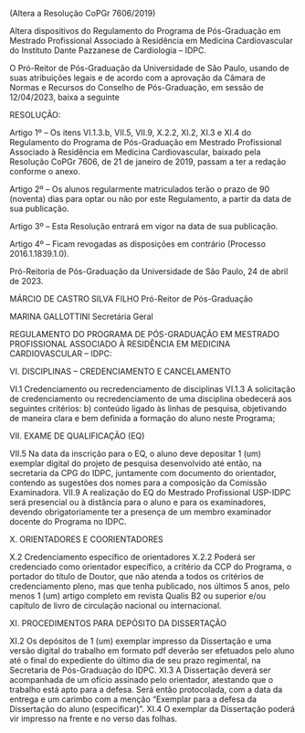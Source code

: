 (Altera a Resolução CoPGr 7606/2019)

Altera dispositivos do Regulamento do Programa de Pós-Graduação em Mestrado Profissional Associado à Residência em Medicina Cardiovascular do Instituto Dante Pazzanese de Cardiologia – IDPC.

O Pró-Reitor de Pós-Graduação da Universidade de São Paulo, usando de suas atribuições legais e de acordo com a aprovação da Câmara de Normas e Recursos do Conselho de Pós-Graduação, em sessão de 12/04/2023, baixa a seguinte

RESOLUÇÃO:

Artigo 1º – Os itens VI.1.3.b, VII.5, VII.9, X.2.2, XI.2, XI.3 e XI.4 do Regulamento do Programa de Pós-Graduação em Mestrado Profissional Associado à Residência em Medicina Cardiovascular, baixado pela Resolução CoPGr 7606, de 21 de janeiro de 2019, passam a ter a redação conforme o anexo.

Artigo 2º – Os alunos regularmente matriculados terão o prazo de 90 (noventa) dias para optar ou não por este Regulamento, a partir da data de sua publicação.

Artigo 3º – Esta Resolução entrará em vigor na data de sua publicação.

Artigo 4º – Ficam revogadas as disposições em contrário (Processo 2016.1.1839.1.0).

Pró-Reitoria de Pós-Graduação da Universidade de São Paulo, 24 de abril de 2023.

MÁRCIO DE CASTRO SILVA FILHO
Pró-Reitor de Pós-Graduação

MARINA GALLOTTINI
Secretária Geral

REGULAMENTO DO PROGRAMA DE PÓS-GRADUAÇÃO EM
MESTRADO PROFISSIONAL ASSOCIADO À RESIDÊNCIA EM MEDICINA CARDIOVASCULAR – IDPC:

VI. DISCIPLINAS – CREDENCIAMENTO E CANCELAMENTO

VI.1 Credenciamento ou recredenciamento de disciplinas
VI.1.3 A solicitação de credenciamento ou recredenciamento de uma disciplina obedecerá aos seguintes critérios:
b) conteúdo ligado às linhas de pesquisa, objetivando de maneira clara e bem definida a formação do aluno neste Programa;

VII. EXAME DE QUALIFICAÇÃO (EQ)

VII.5 Na data da inscrição para o EQ, o aluno deve depositar 1 (um) exemplar digital do projeto de pesquisa desenvolvido até então, na secretaria da CPG do IDPC, juntamente com documento do orientador, contendo as sugestões dos nomes para a composição da Comissão Examinadora.
VII.9 A realização do EQ do Mestrado Profissional USP-IDPC será presencial ou à distância para o aluno e para os examinadores, devendo obrigatoriamente ter a presença de um membro examinador docente do Programa no IDPC.

X. ORIENTADORES E COORIENTADORES

X.2 Credenciamento específico de orientadores
X.2.2 Poderá ser credenciado como orientador específico, a critério da CCP do Programa, o portador do título de Doutor, que não atenda a todos os critérios de credenciamento pleno, mas que tenha publicado, nos últimos 5 anos, pelo menos 1 (um) artigo completo em revista Qualis B2 ou superior e/ou capítulo de livro de circulação nacional ou internacional.

XI. PROCEDIMENTOS PARA DEPÓSITO DA DISSERTAÇÃO

XI.2 Os depósitos de 1 (um) exemplar impresso da Dissertação e uma versão digital do trabalho em formato pdf deverão ser efetuados pelo aluno até o final do expediente do último dia de seu prazo regimental, na Secretaria de Pós-Graduação do IDPC.
XI.3 A Dissertação deverá ser acompanhada de um ofício assinado pelo orientador, atestando que o trabalho está apto para a defesa. Será então protocolada, com a data da entrega e um carimbo com a menção “Exemplar para a defesa da Dissertação do aluno (especificar)”.
XI.4 O exemplar da Dissertação poderá vir impresso na frente e no verso das folhas.